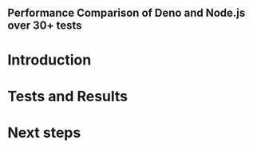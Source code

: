 ## Performance Comparison of Deno and Node.js over 30+ tests

# Introduction

# Tests and Results

# Next steps

